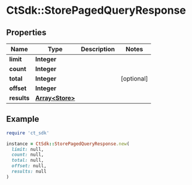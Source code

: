 # CtSdk::StorePagedQueryResponse

## Properties

| Name | Type | Description | Notes |
| ---- | ---- | ----------- | ----- |
| **limit** | **Integer** |  |  |
| **count** | **Integer** |  |  |
| **total** | **Integer** |  | [optional] |
| **offset** | **Integer** |  |  |
| **results** | [**Array&lt;Store&gt;**](Store.md) |  |  |

## Example

```ruby
require 'ct_sdk'

instance = CtSdk::StorePagedQueryResponse.new(
  limit: null,
  count: null,
  total: null,
  offset: null,
  results: null
)
```

